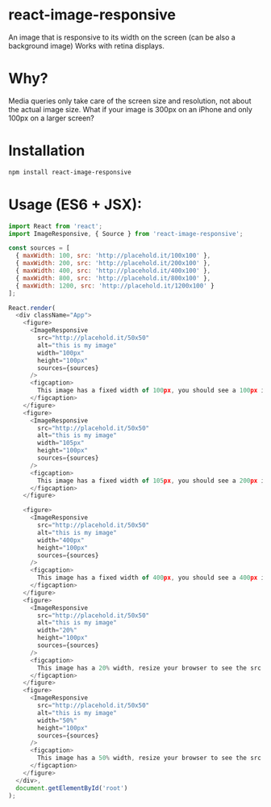 # react-image-responsive

An image that is responsive to its width on the screen (can be also a background image)
Works with retina displays.

# Why?

Media queries only take care of the screen size and resolution, not about the actual image size.
What if your image is 300px on an iPhone and only 100px on a larger screen?

# Installation

```bash
npm install react-image-responsive
```

# Usage (ES6 + JSX):

```javascript
import React from 'react';
import ImageResponsive, { Source } from 'react-image-responsive';

const sources = [
  { maxWidth: 100, src: 'http://placehold.it/100x100' },
  { maxWidth: 200, src: 'http://placehold.it/200x100' },
  { maxWidth: 400, src: 'http://placehold.it/400x100' },
  { maxWidth: 800, src: 'http://placehold.it/800x100' },
  { maxWidth: 1200, src: 'http://placehold.it/1200x100' }
];

React.render(
  <div className="App">
    <figure>
      <ImageResponsive
        src="http://placehold.it/50x50"
        alt="this is my image"
        width="100px"
        height="100px"
        sources={sources}
      />
      <figcaption>
        This image has a fixed width of 100px, you should see a 100px image
      </figcaption>
    </figure>
    <figure>
      <ImageResponsive
        src="http://placehold.it/50x50"
        alt="this is my image"
        width="105px"
        height="100px"
        sources={sources}
      />
      <figcaption>
        This image has a fixed width of 105px, you should see a 200px image
      </figcaption>
    </figure>

    <figure>
      <ImageResponsive
        src="http://placehold.it/50x50"
        alt="this is my image"
        width="400px"
        height="100px"
        sources={sources}
      />
      <figcaption>
        This image has a fixed width of 400px, you should see a 400px image
      </figcaption>
    </figure>
    <figure>
      <ImageResponsive
        src="http://placehold.it/50x50"
        alt="this is my image"
        width="20%"
        height="100px"
        sources={sources}
      />
      <figcaption>
        This image has a 20% width, resize your browser to see the src adjusting
      </figcaption>
    </figure>
    <figure>
      <ImageResponsive
        src="http://placehold.it/50x50"
        alt="this is my image"
        width="50%"
        height="100px"
        sources={sources}
      />
      <figcaption>
        This image has a 50% width, resize your browser to see the src adjusting
      </figcaption>
    </figure>
  </div>,
  document.getElementById('root')
);
```
